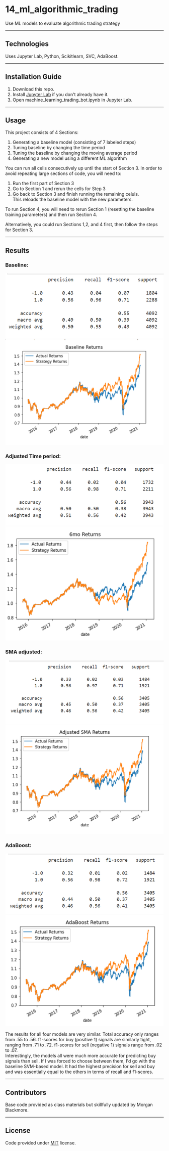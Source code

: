 # 14_ml_algorithmic_trading
Use ML models to evaluate algorithmic trading strategy

---

## Technologies  
Uses Jupyter Lab, Python, Scikitlearn, SVC, AdaBoost.  

---  

## Installation Guide  
1. Download this repo.  
2. Install [Jupyter Lab](https://jupyterlab.readthedocs.io/en/stable/getting_started/installation.html) if you don't already have it.  
3. Open machine_learning_trading_bot.ipynb in Jupyter Lab.  

---  

## Usage  
This project consists of 4 Sections:  
1. Generating a baseline model (consisting of 7 labeled steps)
2. Tuning baseline by changing the time period  
3. Tuning the baseline by changing the moving average period
4. Generating a new model using a different ML algorithm


You can run all cells consecutively up until the start of Section 3. In order to avoid repeating large sections of code, you will need to:  
1. Run the first part of Section 3  
2. Go to Section 1 and rerun the cells for Step 3  
3. Go back to Section 3 and finish running the remaining celuls.  
This reloads the baseline model with the new parameters.  
  
To run Section 4, you will need to rerun Section 1 (resetting the baseline training parameters) and then run Section 4.  
  
Alternatively, you could run Sections 1,2, and 4 first, then follow the steps for Section 3.
 
---  

## Results  
### Baseline:  
![Baseline Report](/Starter_Code/Resources/baseline_report.png)
![Baseline Graph](/Starter_Code/Resources/baseline_returns.png)

### Adjusted Time period:  
![Time Adjusted Report](/Starter_Code/Resources/6mo_report.png)  
![Time Adjusted Graph](/Starter_Code/Resources/6mo_returns.png)  
  
### SMA adjusted:  
![SMA Adjusted Report](/Starter_Code/Resources/adjusted_sma_report.png)  
![SMA Adjusted Graph](/Starter_Code/Resources/adjusted_sma_returns.png)  
  
### AdaBoost:  
![AdaBoost Report](/Starter_Code/Resources/adaboost_report.png)  
![AdaBoost Graph](/Starter_Code/Resources/adaboost_returns.png)
  
The results for all four models are very similar. Total accuracy only ranges from .55 to .56. f1-scores for buy (positive 1) signals are similarly tight, ranging from .71 to .72. f1-scores for sell (negative 1) signals range from .02 to .07.  
Interestingly, the models all were much more accurate for predicting buy signals than sell. If I was forced to choose between them, I'd go with the baseline SVM-based model. It had the highest precision for sell and buy and was essentially equal to the others in terms of recall and f1-scores.

---  

## Contributors  
Base code provided as class materials but skillfully updated by Morgan Blackmore.  

---  

## License  
Code provided under [MIT](https://mit-license.org/) license.

